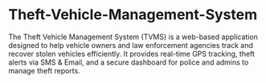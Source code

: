 # Theft-Vehicle-Management-System
The Theft Vehicle Management System (TVMS) is a web-based application designed to help vehicle owners and law enforcement agencies track and recover stolen vehicles efficiently. It provides real-time GPS tracking, theft alerts via SMS &amp; Email, and a secure dashboard for police and admins to manage theft reports.
